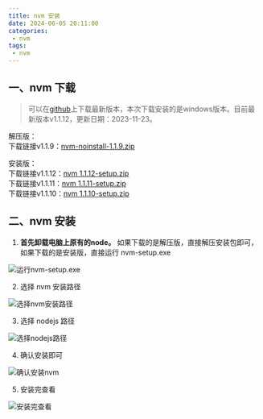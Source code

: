 ```yaml
---
title: nvm 安装
date: 2024-06-05 20:11:00
categories:
 - nvm
tags:
 - nvm
---
```


## 一、nvm 下载

> 可以在[github](https://github.com/coreybutler/nvm-windows/releases 'github上下载安装windows版本的nvm')上下载最新版本，本次下载安装的是windows版本。目前最新版本v1.1.12，更新日期：2023-11-23。

解压版：  
下载链接v1.1.9：[nvm-noinstall-1.1.9.zip](/nvm-noinstall-1.1.9.zip 'nvm-noinstall-1.1.9.zip')

安装版：  
下载链接v1.1.12：[nvm 1.1.12-setup.zip](/nvm-1.1.12-setup.zip 'nvm 1.1.12-setup.zip')  
下载链接v1.1.11：[nvm 1.1.11-setup.zip](/nvm-1.1.11-setup.zip 'nvm 1.1.11-setup.zip')  
下载链接v1.1.10：[nvm 1.1.10-setup.zip](/nvm-1.1.10-setup.zip 'nvm 1.1.10-setup.zip')  

## 二、nvm 安装

1. **首先卸载电脑上原有的node。** 如果下载的是解压版，直接解压安装包即可，如果下载的是安装版，直接运行 nvm-setup.exe

![运行nvm-setup.exe](/运行nvm-setup.exe.png '运行nvm-setup.exe')

2. 选择 nvm 安装路径

![选择nvm安装路径](/选择nvm安装路径.png '选择nvm安装路径')

3. 选择 nodejs 路径

![选择nodejs路径](/选择nodejs路径.png '选择nodejs路径')

4. 确认安装即可

![确认安装nvm](/确认安装nvm.png '确认安装nvm')

5. 安装完查看

![安装完查看](/安装完查看.png '安装完查看')
